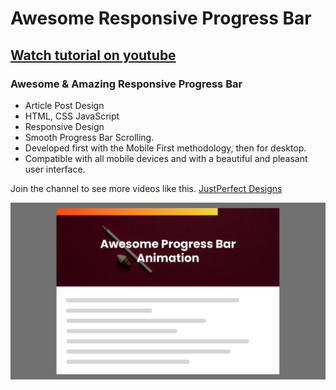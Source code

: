 # Awesome Responsive Progress Bar

## [Watch tutorial on youtube](https://youtu.be/4PC1UVvy7T8)

### Awesome & Amazing Responsive Progress Bar

- Article Post Design
- HTML, CSS JavaScript
- Responsive Design
- Smooth Progress Bar Scrolling.
- Developed first with the Mobile First methodology, then for desktop.
- Compatible with all mobile devices and with a beautiful and pleasant user interface.

Join the channel to see more videos like this. [JustPerfect Designs](https://www.youtube.com/c/JustPerfectDesigns?sub_confirmation=1)

![Responsive Progress Bar Animation](/preview.jpg)
